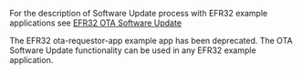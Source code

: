 For the description of Software Update process with EFR32 example applications see [EFR32 OTA Software Update](../../../docs/guides/silabs_efr32_software_update.md)

The EFR32 ota-requestor-app example app has been deprecated. The OTA Software Update functionality can be used in any EFR32 example application.
